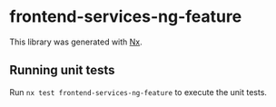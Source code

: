 # frontend-services-ng-feature

This library was generated with [Nx](https://nx.dev).

## Running unit tests

Run `nx test frontend-services-ng-feature` to execute the unit tests.
